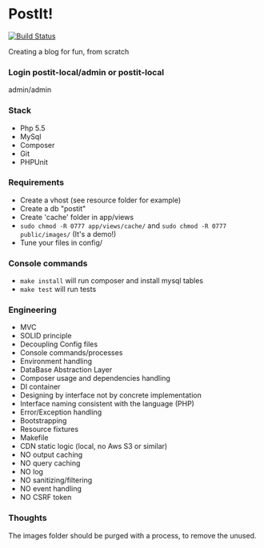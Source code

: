 # PostIt!

[![Build Status](https://travis-ci.org/ilpaijin/PostIt.svg?branch=master)](https://travis-ci.org/ilpaijin/PostIt)

Creating a blog for fun, from scratch

### Login postit-local/admin or postit-local
admin/admin

### Stack
* Php 5.5
* MySql
* Composer
* Git
* PHPUnit

### Requirements
* Create a vhost (see resource folder for example)
* Create a db "postit"
* Create 'cache' folder in app/views
* `sudo chmod -R 0777 app/views/cache/` and `sudo chmod -R 0777 public/images/` (It's a demo!)
* Tune your files in config/

### Console commands

* `make install` will run composer and install mysql tables
* `make test` will run tests

### Engineering
* MVC
* SOLID principle
* Decoupling Config files
* Console commands/processes
* Environment handling
* DataBase Abstraction Layer
* Composer usage and dependencies handling
* DI container
* Designing by interface not by concrete implementation
* Interface naming consistent with the language (PHP)
* Error/Exception handling
* Bootstrapping
* Resource fixtures
* Makefile
* CDN static logic (local, no Aws S3 or similar)
* NO output caching
* NO query caching
* NO log
* NO sanitizing/filtering
* NO event handling
* NO CSRF token

### Thoughts
The images folder should be purged with a process, to remove the unused.  